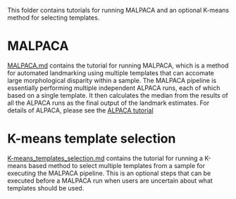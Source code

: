 This folder contains tutorials for running MALPACA and an optional K-means method for selecting templates.

# MALPACA
[MALPACA.md](https://github.com/chz31/Tutorials/blob/main/MALPACA/MALPACA.md) contains the tutorial for running MALPACA, which is a method for automated landmarking using multiple templates that can accomate large morphological disparity within a sample. The MALPACA pipeline is essentially performing multiple independent ALPACA runs, each of which based on a single template. It then calculates the median from the results of all the ALPACA runs as the final output of the landmark estimates. For details of ALPACA, please see the [ALPACA tutorial](https://github.com/chz31/Tutorials/blob/main/ALPACA/README.md)


# K-means template selection
[K-means_templates_selection.md](https://github.com/chz31/Tutorials/blob/main/MALPACA/K-means_templates_selection.md) contains the tutorial for running a K-means based method to select multiple templates from a sample for executing the MALPACA pipeline. This is an optional steps that can be executed before a MALPACA run when users are uncertain about what templates should be used.
